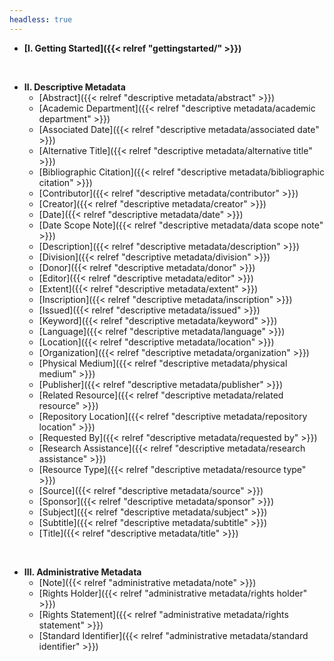 ```yaml
---
headless: true
---
```


- **[I. Getting Started]({{< relref "gettingstarted/" >}})**
<br />

- **II. Descriptive Metadata**
  - [Abstract]({{< relref "descriptive metadata/abstract" >}})
  - [Academic Department]({{< relref "descriptive metadata/academic department" >}})
  - [Associated Date]({{< relref "descriptive metadata/associated date" >}})
  - [Alternative Title]({{< relref "descriptive metadata/alternative title" >}})
  - [Bibliographic Citation]({{< relref "descriptive metadata/bibliographic citation" >}})
  - [Contributor]({{< relref "descriptive metadata/contributor" >}})
  - [Creator]({{< relref "descriptive metadata/creator" >}})
  - [Date]({{< relref "descriptive metadata/date" >}})
  - [Date Scope Note]({{< relref "descriptive metadata/data scope note" >}})
  - [Description]({{< relref "descriptive metadata/description" >}})
  - [Division]({{< relref "descriptive metadata/division" >}})
  - [Donor]({{< relref "descriptive metadata/donor" >}})
  - [Editor]({{< relref "descriptive metadata/editor" >}})
  - [Extent]({{< relref "descriptive metadata/extent" >}})
  - [Inscription]({{< relref "descriptive metadata/inscription" >}})
  - [Issued]({{< relref "descriptive metadata/issued" >}})
  - [Keyword]({{< relref "descriptive metadata/keyword" >}})
  - [Language]({{< relref "descriptive metadata/language" >}})
  - [Location]({{< relref "descriptive metadata/location" >}})
  - [Organization]({{< relref "descriptive metadata/organization" >}})
  - [Physical Medium]({{< relref "descriptive metadata/physical medium" >}})
  - [Publisher]({{< relref "descriptive metadata/publisher" >}})
  - [Related Resource]({{< relref "descriptive metadata/related resource" >}})
  - [Repository Location]({{< relref "descriptive metadata/repository location" >}})
  - [Requested By]({{< relref "descriptive metadata/requested by" >}})
  - [Research Assistance]({{< relref "descriptive metadata/research assistance" >}})
  - [Resource Type]({{< relref "descriptive metadata/resource type" >}})
  - [Source]({{< relref "descriptive metadata/source" >}})
  - [Sponsor]({{< relref "descriptive metadata/sponsor" >}})
  - [Subject]({{< relref "descriptive metadata/subject" >}})
  - [Subtitle]({{< relref "descriptive metadata/subtitle" >}})
  - [Title]({{< relref "descriptive metadata/title" >}})
<br />

- **III. Administrative Metadata**
  - [Note]({{< relref "administrative metadata/note" >}})
  - [Rights Holder]({{< relref "administrative metadata/rights holder" >}})
  - [Rights Statement]({{< relref "administrative metadata/rights statement" >}})
  - [Standard Identifier]({{< relref "administrative metadata/standard identifier" >}})
